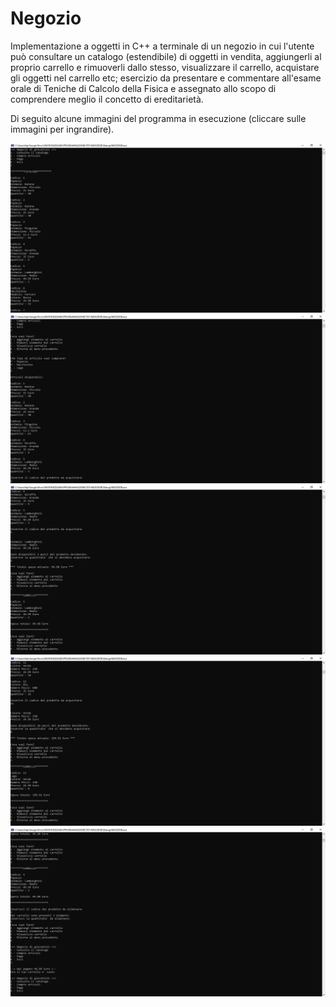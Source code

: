 # Negozio

Implementazione a oggetti in C++ a terminale  di un negozio in cui l'utente può consultare un catalogo (estendibile) di oggetti in vendita, aggiungerli al proprio carrello e rimuoverli dallo stesso, visualizzare il carrello, acquistare gli oggetti nel carrello etc; esercizio da presentare e commentare all'esame orale di Teniche di Calcolo della Fisica e assegnato allo scopo di comprendere meglio il concetto di ereditarietà.  
  
Di seguito alcune immagini del programma in esecuzione (cliccare sulle immagini per ingrandire).  

![alt text](https://github.com/EugenioDiPaola/Negozio/blob/master/Screenshot%20terminale/screenshot%20terminale%201.PNG)
![alt text](https://github.com/EugenioDiPaola/Negozio/blob/master/Screenshot%20terminale/screenshot%20terminale%202.PNG)
![alt text](https://github.com/EugenioDiPaola/Negozio/blob/master/Screenshot%20terminale/screenshot%20terminale%203.PNG)
![alt text](https://github.com/EugenioDiPaola/Negozio/blob/master/Screenshot%20terminale/screenshot%20terminale%204.PNG)
![alt text](https://github.com/EugenioDiPaola/Negozio/blob/master/Screenshot%20terminale/screenshot%20terminale%205.PNG)
